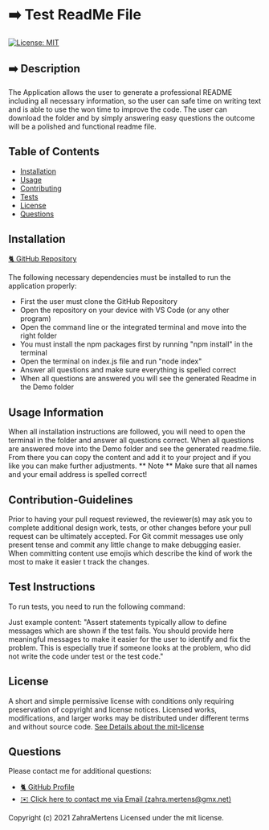 
# ➡️ Test ReadMe File

[![License: MIT](https://img.shields.io/badge/License-MIT-yellow.svg)](https://opensource.org/licenses/MIT)

## ➡️ Description

The Application allows the user to generate a professional README including all necessary information, so the user can safe time on writing text and is able to use the won time to improve the code. The user can download the folder and by simply answering easy questions the outcome will be a polished and functional readme file.

## Table of Contents 
* [Installation](#installation)
* [Usage](#usage-information)
* [Contributing](#contribution-guidelines)
* [Tests](#test-instructions)
* [License](#license)
* [Questions](#questions)

## Installation

[🐈‍ GitHub Repository](https://github.com/ZahraMertens/ReadMe-Generator)

The following necessary dependencies must be installed to run the application properly: 

* First the user must clone the GitHub Repository 
* Open the repository on your device with VS Code (or any other program) 
* Open the command line or the integrated terminal and move into the right folder 
* You must install the npm packages first by running "npm install" in the terminal 
* Open the terminal on index.js file and run "node index" 
* Answer all questions and make sure everything is spelled correct 
* When all questions are answered you will see the generated Readme in the Demo folder 


## Usage Information

When all installation instructions are followed, you will need to open the terminal in the folder and answer all questions correct. When all questions are answered move into the Demo folder and see the generated readme.file. From there you can copy the content and add it to your project and if you like you can make further adjustments. ** Note ** Make sure that all names and your email address is spelled correct!

## Contribution-Guidelines

Prior to having your pull request reviewed, the reviewer(s) may ask you to complete additional design work, tests, or other changes before your pull request can be ultimately accepted. For Git commit messages use only present tense and commit any little change to make debugging easier. When committing content use emojis which describe the kind of work the most to make it easier t track the changes.

## Test Instructions
To run tests, you need to run the following command:

Just example content: "Assert statements typically allow to define messages which are shown if the test fails. You should provide here meaningful messages to make it easier for the user to identify and fix the problem. This is especially true if someone looks at the problem, who did not write the code under test or the test code."

## License

A short and simple permissive license with conditions only requiring preservation of copyright and license notices. Licensed works, modifications, and larger works may be distributed under different terms and without source code.
[See Details about the mit-license](http://choosealicense.com/licenses/mit/)

## Questions

Please contact me for additional questions:

* [🐈‍ GitHub Profile](https://github.com/ZahraMertens)
* [✉️ Click here to contact me via Email (zahra.mertens@gmx.net)](mailto:zahra.mertens@gmx.net)
 
Copyright (c) 2021 ZahraMertens Licensed under the mit license.
